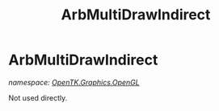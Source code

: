 ﻿---
title: ArbMultiDrawIndirect
---

# ArbMultiDrawIndirect
_namespace: [OpenTK.Graphics.OpenGL](N-OpenTK.Graphics.OpenGL.html)_

Not used directly.




